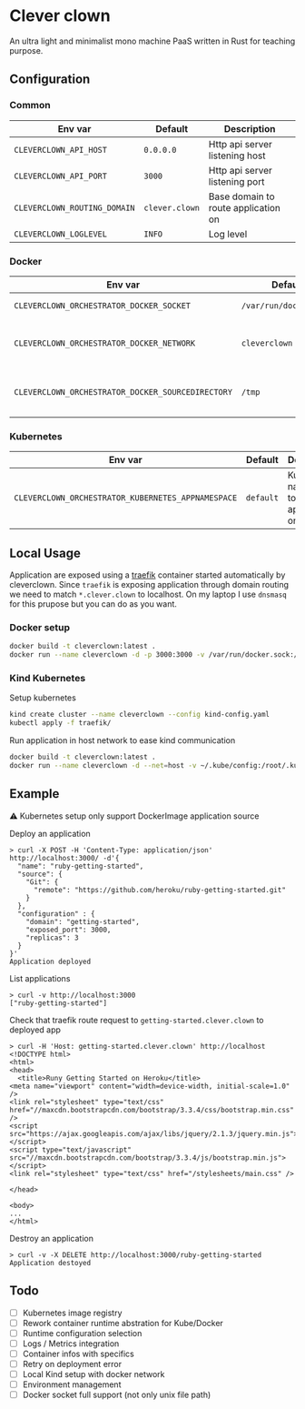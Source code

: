 # Clever clown

An ultra light and minimalist mono machine PaaS written in Rust for teaching purpose.

## Configuration

### Common

| Env var | Default | Description |
| --- | --- | --- |
| `CLEVERCLOWN_API_HOST` | `0.0.0.0` | Http api server listening host |
| `CLEVERCLOWN_API_PORT` | `3000` | Http api server listening port |
| `CLEVERCLOWN_ROUTING_DOMAIN` | `clever.clown` | Base domain to route application on |
| `CLEVERCLOWN_LOGLEVEL` | `INFO` | Log level |

### Docker

| Env var | Default | Description |
| --- | --- | --- |
| `CLEVERCLOWN_ORCHESTRATOR_DOCKER_SOCKET` | `/var/run/docker.sock` | Unix path to docker socket |
| `CLEVERCLOWN_ORCHESTRATOR_DOCKER_NETWORK` | `cleverclown` | Docker network for traefik/app communication |
| `CLEVERCLOWN_ORCHESTRATOR_DOCKER_SOURCEDIRECTORY` | `/tmp` | Directory to clone application git source to |

### Kubernetes

| Env var | Default | Description |
| --- | --- | --- |
| `CLEVERCLOWN_ORCHESTRATOR_KUBERNETES_APPNAMESPACE` | `default` | Kubernetes namespace to deploy applications on |

## Local Usage

Application are exposed using a [traefik](https://traefik.io/traefik/) container started automatically by cleverclown.
Since `traefik` is exposing application through domain routing we need to match `*.clever.clown` to localhost.
On my laptop I use `dnsmasq` for this prupose but you can do as you want. 

### Docker setup

```bash
docker build -t cleverclown:latest .
docker run --name cleverclown -d -p 3000:3000 -v /var/run/docker.sock://var/run/docker.sock cleverclown:latest
```

### Kind Kubernetes

Setup kubernetes
```bash
kind create cluster --name cleverclown --config kind-config.yaml
kubectl apply -f traefik/
```

Run application in host network to ease kind communication
```bash
docker build -t cleverclown:latest .
docker run --name cleverclown -d --net=host -v ~/.kube/config:/root/.kube/config -e CLEVERCLOWN_ORCHESTRATOR_KUBERNETES_APPNAMESPACE=default cleverclown:latest
```

## Example

:warning: Kubernetes setup only support DockerImage application source

Deploy an application 
```
> curl -X POST -H 'Content-Type: application/json' http://localhost:3000/ -d'{
  "name": "ruby-getting-started",
  "source": {
    "Git": {
      "remote": "https://github.com/heroku/ruby-getting-started.git"
    }
  },
  "configuration" : {
    "domain": "getting-started",
    "exposed_port": 3000,
    "replicas": 3
  }
}'
Application deployed
```

List applications
```
> curl -v http://localhost:3000
["ruby-getting-started"]
```

Check that traefik route request to `getting-started.clever.clown` to deployed app
```
> curl -H 'Host: getting-started.clever.clown' http://localhost
<!DOCTYPE html>
<html>
<head>
  <title>Runy Getting Started on Heroku</title>
<meta name="viewport" content="width=device-width, initial-scale=1.0" />
<link rel="stylesheet" type="text/css" href="//maxcdn.bootstrapcdn.com/bootstrap/3.3.4/css/bootstrap.min.css" />
<script src="https://ajax.googleapis.com/ajax/libs/jquery/2.1.3/jquery.min.js"></script>
<script type="text/javascript" src="//maxcdn.bootstrapcdn.com/bootstrap/3.3.4/js/bootstrap.min.js"></script>
<link rel="stylesheet" type="text/css" href="/stylesheets/main.css" />

</head>

<body>
...
</html>
```

Destroy an application
```
> curl -v -X DELETE http://localhost:3000/ruby-getting-started
Application destoyed
```

## Todo

- [ ] Kubernetes image registry
- [ ] Rework container runtime abstration for Kube/Docker
- [ ] Runtime configuration selection
- [ ] Logs / Metrics integration
- [ ] Container infos with specifics
- [ ] Retry on deployment error
- [ ] Local Kind setup with docker network
- [ ] Environment management
- [ ] Docker socket full support (not only unix file path)